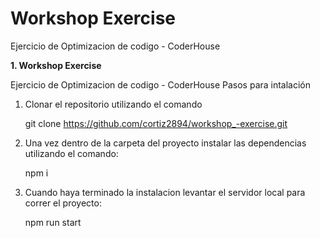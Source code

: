 # Workshop Exercise
Ejercicio de Optimizacion de codigo - CoderHouse

**1.  Workshop Exercise**

Ejercicio de Optimizacion de codigo - CoderHouse
Pasos para intalación

1. Clonar el repositorio utilizando el comando 

    git clone https://github.com/cortiz2894/workshop_-exercise.git

2. Una vez dentro de la carpeta del proyecto instalar las dependencias utilizando el comando:

    npm i
    
3. Cuando haya terminado la instalacion levantar el servidor local para correr el proyecto:

    npm run start
